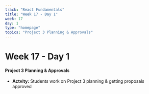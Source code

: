 ```yaml
---
track: "React Fundamentals"
title: "Week 17 - Day 1"
week: 17
day: 1
type: "homepage"
topics: "Project 3 Planning & Approvals"
---
```



# Week 17 - Day 1

#### Project 3 Planning & Approvals
- **Actvity:** Students work on Project 3 planning & getting proposals approved

